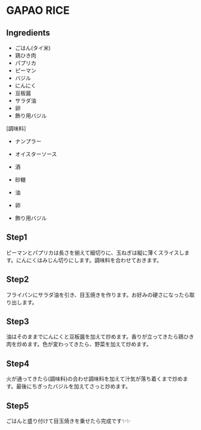 # GAPAO RICE

## Ingredients
- ごはん(タイ米)
- 鶏ひき肉
- パプリカ
- ピーマン
- バジル
- にんにく
- 豆板醤
- サラダ油
- 卵
- 飾り用バジル

[調味料]
- ナンプラー
- オイスターソース
- 酒
- 砂糖

- 油
- 卵
- 飾り用バジル

## Step1
ピーマンとパプリカは長さを揃えて細切りに、玉ねぎは縦に薄くスライスします。にんにくはみじん切りにします。調味料を合わせておきます。

## Step2
フライパンにサラダ油を引き、目玉焼きを作ります。お好みの硬さになったら取り出します。

## Step3
油はそのままでにんにくと豆板醤を加えて炒めます。香りが立ってきたら鶏ひき肉を炒めます。色が変わってきたら、野菜を加えて炒めます。

## Step4
火が通ってきたら(調味料)の合わせ調味料を加えて汁気が落ち着くまで炒めます。最後にちぎったバジルを加えてさっと炒めます。

## Step5
ごはんと盛り付けて目玉焼きを乗せたら完成です✨✨




